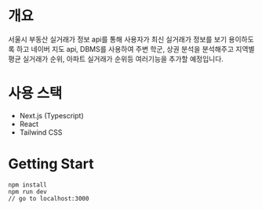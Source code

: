 # 개요

서울시 부동산 실거래가 정보 api를 통해 사용자가 최신 실거래가 정보를 보기 용이하도록 하고
네이버 지도 api, DBMS를 사용하여 주변 학군, 상권 분석을 분석해주고
지역별 평균 실거래가 순위, 아파트 실거래가 순위등 여러기능을 추가할 예정입니다.

# 사용 스택

- Next.js (Typescript)
- React
- Tailwind CSS

# Getting Start

```
npm install
npm run dev
// go to localhost:3000
```
